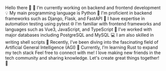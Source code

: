 Hello there 👋
🔭 I’m currently working on backend and frontend development
💡 My main programming language is Python
🚀 I'm proficient in backend frameworks such as Django, Flask, and FastAPI
🧪 I have expertise in automation testing using pytest
🌐 I'm familiar with frontend frameworks and languages such as Vue3, JavaScript, and TypeScript
💾 I've worked with major databases including PostgreSQL and MySQL
💻 I am also skilled in writing shell scripts
🤖 Recently, I’ve been diving into the fascinating field of Artificial General Intelligence (AGI)
🌱 Currently, I’m learning Rust to expand my tech stack
Feel free to connect with me! I love making new friends in the tech community and sharing knowledge. Let's create great things together! 🚀
